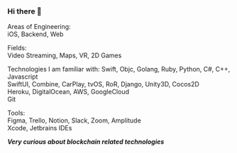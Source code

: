 ### Hi there 👋

Areas of Engineering:  
iOS, Backend, Web  

Fields:  
Video Streaming, Maps, VR, 2D Games  

Technologies I am familiar with: 
Swift, Objc, Golang, Ruby, Python, C#, C++, Javascript   
SwiftUI, Combine, CarPlay, tvOS, RoR, Django, Unity3D, Cocos2D  
Heroku, DigitalOcean, AWS, GoogleCloud   
Git  

Tools:  
Figma, Trello, Notion, Slack, Zoom, Amplitude  
Xcode, Jetbrains IDEs  


**_Very curious about blockchain related technologies_**
